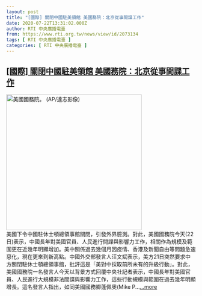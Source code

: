 ```yaml
---
layout: post
title: "[國際] 關閉中國駐美領館 美國務院：北京從事間諜工作"
date: 2020-07-22T13:31:02.000Z
author: RTI 中央廣播電臺
from: https://www.rti.org.tw/news/view/id/2073134
tags: [ RTI 中央廣播電臺 ]
categories: [ RTI 中央廣播電臺 ]
---
```

<!--1595424662000-->
[[國際] 關閉中國駐美領館 美國務院：北京從事間諜工作](https://www.rti.org.tw/news/view/id/2073134)
------

<div>
<img src="https://static.rti.org.tw/assets/thumbnails/2020/07/22/b6701b22ca2aff93893c261c6b75ab5f.jpg" width="360" alt="美國國務院。 (AP/達志影像)" title="美國國務院。 (AP/達志影像)"><br>美國下令中國駐休士頓總領事館關閉，引發外界臆測。對此，美國國務院今天(22日)表示，中國長年對美國官員、人民進行間諜與影響力工作，相關作為規模及範圍更在近幾年明顯增加。美中關係過去幾個月因疫情、香港及新聞自由等問題急速惡化，現在更來到新高點。中國外交部發言人汪文斌表示，美方21日突然要求中方關閉駐休士頓總領事館，批評這是「美對中採取前所未有的升級行動」。對此，美國國務院一名發言人今天以背景方式回覆中央社記者表示，中國長年對美國官員、人民進行大規模非法間諜與影響力工作，這些行動規模與範圍在過去幾年明顯增長。這名發言人指出，如同美國國務卿蓬佩奧(Mike P...<a target="_blank" href="https://www.rti.org.tw/news/view/id/2073134">...more</a>
</div>
